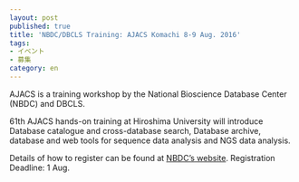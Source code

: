 ```yaml
---
layout: post
published: true
title: 'NBDC/DBCLS Training: AJACS Komachi 8-9 Aug. 2016'
tags:
- イベント
- 募集
category: en
---
```

AJACS is a training workshop by the National Bioscience Database Center (NBDC) and DBCLS.

 

61th AJACS hands-on training at Hiroshima University will introduce Database catalogue and cross-database search, Database archive, database and web tools for sequence data analysis and NGS data analysis.

 

Details of how to register can be found at [NBDC’s website](http://events.biosciencedbc.jp/training/ajacs61). Registration Deadline: 1 Aug.